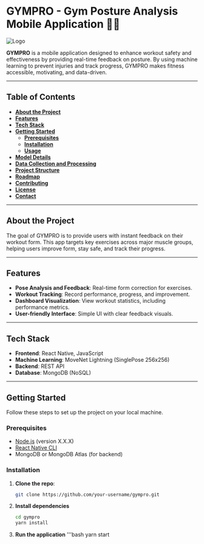 # **GYMPRO - Gym Posture Analysis Mobile Application** 📱💪

![Logo](path/to/logo.png)

**GYMPRO** is a mobile application designed to enhance workout safety and effectiveness by providing real-time feedback on posture. By using machine learning to prevent injuries and track progress, GYMPRO makes fitness accessible, motivating, and data-driven.

---

## **Table of Contents**
- [**About the Project**](#about-the-project)
- [**Features**](#features)
- [**Tech Stack**](#tech-stack)
- [**Getting Started**](#getting-started)
  - [**Prerequisites**](#prerequisites)
  - [**Installation**](#installation)
  - [**Usage**](#usage)
- [**Model Details**](#model-details)
- [**Data Collection and Processing**](#data-collection-and-processing)
- [**Project Structure**](#project-structure)
- [**Roadmap**](#roadmap)
- [**Contributing**](#contributing)
- [**License**](#license)
- [**Contact**](#contact)

---

## **About the Project**

The goal of GYMPRO is to provide users with instant feedback on their workout form. This app targets key exercises across major muscle groups, helping users improve form, stay safe, and track their progress.

---

## **Features**

- **Pose Analysis and Feedback**: Real-time form correction for exercises.
- **Workout Tracking**: Record performance, progress, and improvement.
- **Dashboard Visualization**: View workout statistics, including performance metrics.
- **User-friendly Interface**: Simple UI with clear feedback visuals.

---

## **Tech Stack**

- **Frontend**: React Native, JavaScript
- **Machine Learning**: MoveNet Lightning (SinglePose 256x256)
- **Backend**: REST API
- **Database**: MongoDB (NoSQL)

---

## **Getting Started**

Follow these steps to set up the project on your local machine.

### **Prerequisites**

- [Node.js](https://nodejs.org/) (version X.X.X)
- [React Native CLI](https://reactnative.dev/docs/environment-setup)
- MongoDB or MongoDB Atlas (for backend)

### **Installation**

1. **Clone the repo**:
   ```bash
   git clone https://github.com/your-username/gympro.git

2. **Install dependencies**
   ```bash
   cd gympro
   yarn install

3. **Run the application**
    '''bash
    yarn start
